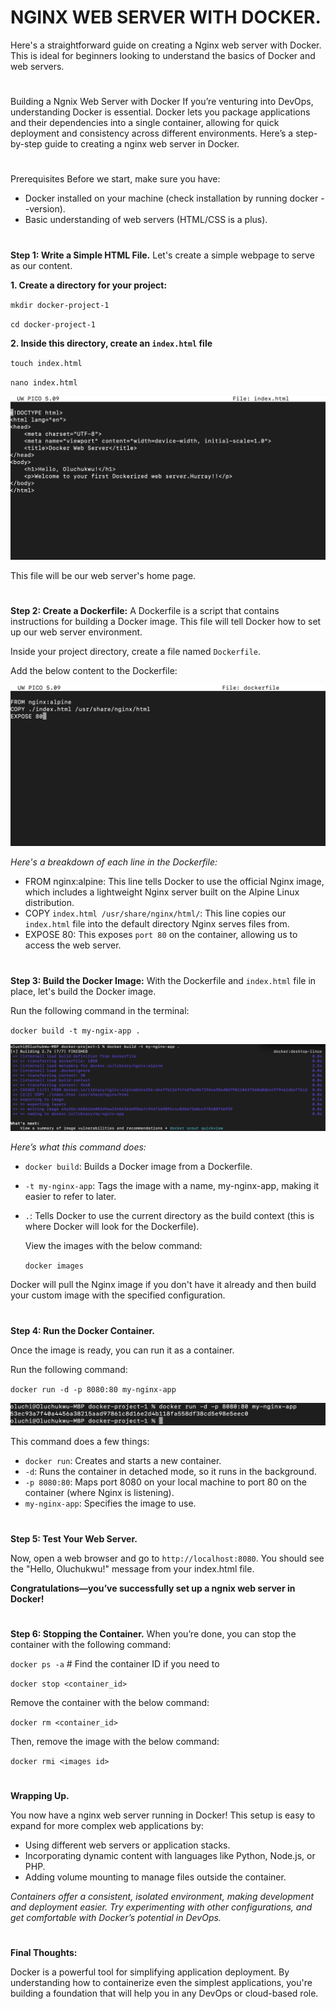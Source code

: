 # NGINX WEB SERVER WITH DOCKER.

Here's a straightforward guide on creating a Nginx web server with Docker. This is ideal for beginners looking to understand the basics of Docker and web servers.

#

Building a Ngnix Web Server with Docker
If you’re venturing into DevOps, understanding Docker is essential. Docker lets you package applications and their dependencies into a single container, allowing for quick deployment and consistency across different environments. Here’s a step-by-step guide to creating a nginx web server in Docker.

#

Prerequisites
Before we start, make sure you have:

- Docker installed on your machine (check installation by running docker --version).
- Basic understanding of web servers (HTML/CSS is a plus).

#

**Step 1: Write a Simple HTML File.**
Let's create a simple webpage to serve as our content.

**1. Create a directory for your project:**

`mkdir docker-project-1`

`cd docker-project-1`

**2. Inside this directory, create an `index.html` file**

`touch index.html`

`nano index.html`

![](html.png)

This file will be our web server's home page.

#

**Step 2: Create a Dockerfile:**
A Dockerfile is a script that contains instructions for building a Docker image. This file will tell Docker how to set up our web server environment.

Inside your project directory, create a file named `Dockerfile`.

Add the below content to the Dockerfile:

![](dockerfile.png)


*Here's a breakdown of each line in the Dockerfile:*

- FROM nginx:alpine: This line tells Docker to use the official Nginx image, which includes a lightweight Nginx server built on the Alpine Linux distribution.
- COPY `index.html /usr/share/nginx/html/`: This line copies our `index.html` file into the default directory Nginx serves files from.
- EXPOSE 80: This exposes `port 80` on the container, allowing us to access the web server.

#

**Step 3: Build the Docker Image:**
With the Dockerfile and `index.html` file in place, let's build the Docker image.

Run the following command in the terminal:

`docker build -t my-ngix-app .`

![](build.png)

*Here’s what this command does:*

- `docker build`: Builds a Docker image from a Dockerfile.
- `-t my-nginx-app`: Tags the image with a name, my-nginx-app, making it easier to refer to later.
- `.`: Tells Docker to use the current directory as the build context (this is where Docker will look for the Dockerfile).

  View the images with the below command:

  `docker images`

Docker will pull the Nginx image if you don't have it already and then build your custom image with the specified configuration.

#

**Step 4: Run the Docker Container.**

Once the image is ready, you can run it as a container.

Run the following command:

`docker run -d -p 8080:80 my-nginx-app`

![](result.png)

This command does a few things:

- `docker run`: Creates and starts a new container.
- `-d`: Runs the container in detached mode, so it runs in the background.
- `-p 8080:80`: Maps port 8080 on your local machine to port 80 on the container (where Nginx is listening).
- `my-nginx-app`: Specifies the image to use.

#

**Step 5: Test Your Web Server.**

Now, open a web browser and go to `http://localhost:8080`. You should see the "Hello, Oluchukwu!" message from your index.html file. 

**Congratulations—you’ve successfully set up a ngnix web server in Docker!**

#

**Step 6: Stopping the Container.**
When you’re done, you can stop the container with the following command:

`docker ps -a`  # Find the container ID if you need to

`docker stop <container_id>`

Remove the container with the below command:

`docker rm <container_id>`

Then, remove the image with the below command:

`docker rmi <images id>`

#

**Wrapping Up.**

You now have a nginx web server running in Docker! This setup is easy to expand for more complex web applications by:

- Using different web servers or application stacks.
- Incorporating dynamic content with languages like Python, Node.js, or PHP.
- Adding volume mounting to manage files outside the container.
  
*Containers offer a consistent, isolated environment, making development and deployment easier. Try experimenting with other configurations, and get comfortable with Docker’s 
 potential in DevOps.*

#

**Final Thoughts:**

Docker is a powerful tool for simplifying application deployment. By understanding how to containerize even the simplest applications, you're building a foundation that will help you in any DevOps or cloud-based role.

